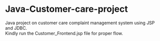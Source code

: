 # Java-Customer-care-project
Java project on customer care complaint management system using JSP and JDBC.
<br/>
Kindly run the Customer_Frontend.jsp file for proper flow.
